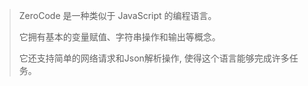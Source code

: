 > ZeroCode 是一种类似于 JavaScript 的编程语言。
>
> 它拥有基本的变量赋值、字符串操作和输出等概念。
> 
> 它还支持简单的网络请求和Json解析操作, 使得这个语言能够完成许多任务。
